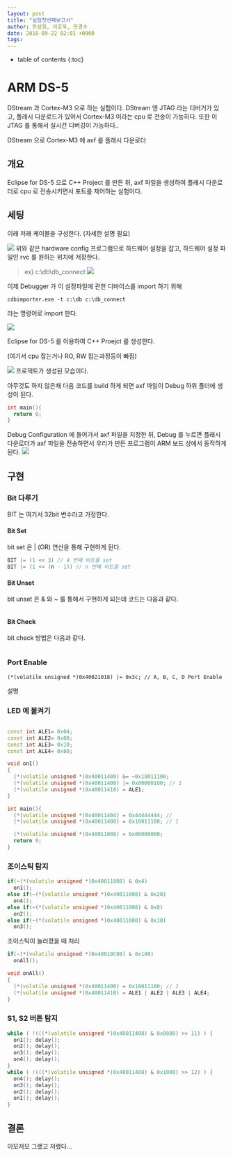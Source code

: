 ```yaml
---
layout: post
title: "실험첫번째보고서"
author: 한성희, 이호욱, 한경수
date: 2016-09-22 02:01 +0900
tags: 
---
```

* table of contents
{:toc}


# ARM DS-5 

DStream 과 Cortex-M3 으로 하는 실험이다. DStream 엔 JTAG 라는 디버거가 있고, 플래시 다운로드가 있어서 Cortex-M3 이라는 cpu 로 전송이 가능하다. 또한 이 JTAG 를 통해서 실시간 디버깅이 가능하다..

DStream 으로 Cortex-M3 에 axf 를 플래시 다운로더

## 개요
Eclipse for DS-5 으로 C++ Project 를 만든 뒤, axf 파일을 생성하여 플래시 다운로더로 cpu 로 전송시키면서 포트를 제어하는 실험이다.

## 세팅

이래 저래 케이블을 구성한다. (자세한 설명 필요)

![](../images/experiment01/1.png)
위와 같은 hardware config 프로그램으로 하드웨어 설정을 잡고, 하드웨어 설정 파일인 rvc 를 원하는 위치에 저장한다.
>ex) c:\db\db_connect
![](../images/experiment01/2.png)

이제 Debugger 가 이 설정파일에 관한 디바이스를 import 하기 위해 

```
cdbimporter.exe -t c:\db c:\db_connect
```

라는 명령어로 import 한다.

![](../images/experiment01/3.png)

Eclipse for DS-5 를 이용하여 C++ Proejct 를 생성한다. 

(여기서 cpu 잡는거나 RO, RW 잡는과정등이 빠짐)

![](../images/experiment01/4.png)
프로젝트가 생성된 모습이다.


아무것도 하지 않은채 다음 코드를 build 하게 되면 axf 파일이 Debug 하위 폴더에 생성이 된다.
``` cpp
int main(){
  return 0;
}
```

Debug Configuration 에 들어가서 axf 파일을 지정한 뒤, Debug 를 누르면 플래시 다운로더가 axf 파일을 전송하면서 우리가 만든 프로그램이 ARM 보드 상에서 동작하게 된다.
![](../images/experiment01/dstream.png)

## 구현
### Bit 다루기
BIT 는 여기서 32bit 변수라고 가정한다.
#### Bit Set
bit set 은 | (OR) 연산을 통해 구현하게 된다. 

``` cpp
BIT |= (1 << 3) // 4 번째 비트를 set
BIT |= (1 << (n - 1)) // n 번째 비트를 set

```

#### Bit Unset
bit unset 은 & 와 ~ 를 통해서 구현하게 되는데 코드는 다음과 같다.
``` cpp

```
#### Bit Check
bit check 방법은 다음과 같다.
``` cpp

```

### Port Enable
```
(*(volatile unsigned *)0x40021018) |= 0x3c; // A, B, C, D Port Enable
```

설명

### LED 에 불켜기

``` cpp

const int ALE1= 0x04;
const int ALE2= 0x08;
const int ALE3= 0x10;
const int ALE4= 0x80;

void on1()
{
  (*(volatile unsigned *)0x40011400) &= ~0x10011100;
  (*(volatile unsigned *)0x40011400) |= 0x00000100; // 1
  (*(volatile unsigned *)0x40011410) = ALE1;
}

int main(){ 
  (*(volatile unsigned *)0x40011404) = 0x44444444; //
  (*(volatile unsigned *)0x40011400) = 0x10011100; // 1

  (*(volatile unsigned *)0x40011008) = 0x00000000;
  return 0;
}

```

### 조이스틱 탐지


``` cpp
if(~(*(volatile unsigned *)0x40011008) & 0x4)
  on1();
else if(~(*(volatile unsigned *)0x40011008) & 0x20)
  on4();
else if(~(*(volatile unsigned *)0x40011008) & 0x8)
  on2();
else if(~(*(volatile unsigned *)0x40011008) & 0x10)
  on3();
```

조이스틱이 눌러졌을 때 처리

``` cpp
if(~(*(volatile unsigned *)0x40010C08) & 0x100)
  onAll(); 

void onAll()
{
  (*(volatile unsigned *)0x40011400) = 0x10011100; // 1
  (*(volatile unsigned *)0x40011410) = ALE1 | ALE2 | ALE3 | ALE4;
}

```


### S1, S2 버튼 탐지


``` cpp
while ( !(((*(volatile unsigned *)0x40011408) & 0x0800) >> 11) ) {
  on1(); delay();
  on2(); delay();
  on3(); delay();
  on4(); delay();
}
while ( !(((*(volatile unsigned *)0x40011408) & 0x1000) >> 12) ) {
  on4(); delay();
  on3(); delay();
  on2(); delay();
  on1(); delay();
}
```



## 결론

이모저모 그랬고 저랬다...





